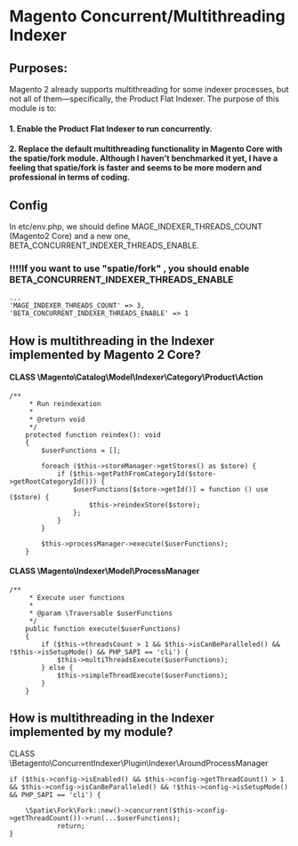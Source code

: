 # Magento Concurrent/Multithreading Indexer

## Purposes:
Magento 2 already supports multithreading for some indexer processes, but not all of them—specifically, the Product Flat Indexer. The purpose of this module is to:
#### 1. Enable the Product Flat Indexer to run concurrently.
#### 2. Replace the default multithreading functionality in Magento Core with the spatie/fork module. Although I haven't benchmarked it yet, I have a feeling that spatie/fork is faster and seems to be more modern and professional in terms of coding.

## Config
In etc/env.php, we should define MAGE_INDEXER_THREADS_COUNT (Magento2 Core) and a new one, BETA_CONCURRENT_INDEXER_THREADS_ENABLE.

### !!!!If you want to use "spatie/fork" , you should enable BETA_CONCURRENT_INDEXER_THREADS_ENABLE

```
...
'MAGE_INDEXER_THREADS_COUNT' => 3,
'BETA_CONCURRENT_INDEXER_THREADS_ENABLE' => 1
```

## How is multithreading in the Indexer implemented by Magento 2 Core?

#### CLASS \Magento\Catalog\Model\Indexer\Category\Product\Action
```
/**
     * Run reindexation
     *
     * @return void
     */
    protected function reindex(): void
    {
        $userFunctions = [];

        foreach ($this->storeManager->getStores() as $store) {
            if ($this->getPathFromCategoryId($store->getRootCategoryId())) {
                $userFunctions[$store->getId()] = function () use ($store) {
                    $this->reindexStore($store);
                };
            }
        }

        $this->processManager->execute($userFunctions);
    }
```

#### CLASS \Magento\Indexer\Model\ProcessManager

```
/**
     * Execute user functions
     *
     * @param \Traversable $userFunctions
     */
    public function execute($userFunctions)
    {
        if ($this->threadsCount > 1 && $this->isCanBeParalleled() && !$this->isSetupMode() && PHP_SAPI == 'cli') {
            $this->multiThreadsExecute($userFunctions);
        } else {
            $this->simpleThreadExecute($userFunctions);
        }
    }
```

## How is multithreading in the Indexer implemented by my module?
CLASS \Betagento\ConcurrentIndexer\Plugin\Indexer\AroundProcessManager
```
if ($this->config->isEnabled() && $this->config->getThreadCount() > 1 && $this->config->isCanBeParalleled() && !$this->config->isSetupMode() && PHP_SAPI == 'cli') {

    \Spatie\Fork\Fork::new()->concurrent($this->config->getThreadCount())->run(...$userFunctions);
            return;
}
```
